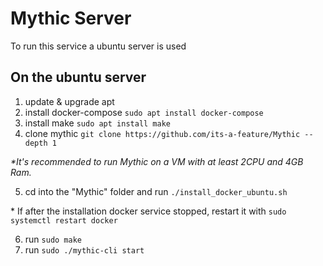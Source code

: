 # Mythic Server

To run this service a ubuntu server is used

## On the ubuntu server

1. update & upgrade apt
2. install docker-compose `sudo apt install docker-compose`
3. install make `sudo apt install make`
4. clone mythic `git clone https://github.com/its-a-feature/Mythic --depth 1`

_\*It's recommended to run Mythic on a VM with at least 2CPU and 4GB Ram._

5. cd into the "Mythic" folder and run `./install_docker_ubuntu.sh`

\* If after the installation docker service stopped, restart it with `sudo systemctl restart docker`

6. run `sudo make`
7. run `sudo ./mythic-cli start`
